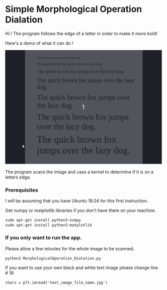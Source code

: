 # Simple Morphological Operation Dialation

Hi ! The program follows the edge of a letter in order to make it more bold!

Here's a demo of what it can do !

![Dilation Demo](https://raw.githubusercontent.com/1hada/Simple-Morphological-Operation-Dilation/master/dilation_demo.gif)



The program scans the image and uses a kernel to determine if it is on a letters edge.



### Prerequisites

I will be assuming that you have Ubuntu 18.04 for this first instruction. 

Get numpy or matplotlib libraries if you don't have them on your machine.
```
sudo apt-get install python3-numpy
sudo apt-get install python3-matplotlib
```

### If you only want to run the app.

Please allow a few minutes for the whole image to be scanned.

```
python3 MorphologicalOperation_Dialation.py
```

If you want to use your own black and white text image please change line # 18

```
chars = plt.imread('text_image_file_name.jpg')
```


